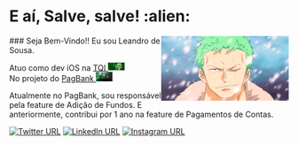 <h1> E aí, Salve, salve! :alien: </h1>
<img align='right' src="./gifs/zoro-1.gif" width="230">
### Seja Bem-Vindo!! Eu sou Leandro de Sousa.
<p>Atuo como dev iOS na <a href="https://tqi.com.br/">TQI </a><img src="./gifs/matrix-1.gif" width="30"></br>No projeto do <a href="https://apps.apple.com/br/app/banco-pagbank-pagseguro/id1186059012">PagBank </a><img src="./gifs/dinheiro-1.gif" width="30"> 
</p>

Atualmente no PagBank, sou responsável pela feature de Adição de Fundos. E anteriormente, contribui por 1 ano na feature de Pagamentos de Contas.

[![Twitter URL](https://img.shields.io/static/v1?color=blue&label=Twitter%20&logo=twitter&logoColor=white&style=for-the-badge&message=Follow)](https://twitter.com/leandrodevios)
[![LinkedIn URL](https://img.shields.io/static/v1?color=blue&label=linkedin&logo=linkedin&logoColor=white&style=for-the-badge&message=Connect)](https://www.linkedin.com/in/leandrodesousadesenvolvedorios/)
[![Instagram URL](https://img.shields.io/static/v1?color=orange&label=Instagram&logo=Instagram&logoColor=white&style=for-the-badge&message=Follow)](https://www.instagram.com/leandroodesousa/)




